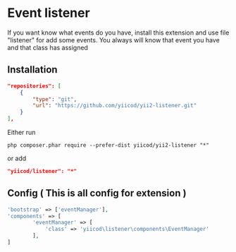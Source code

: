 Event listener
==============

If you want know what events do you have, install this extension and 
use file "listener" for add some events. You always will know
that event you have and that class has assigned

Installation
------------
```json
"repositories": [
    {
        "type": "git",
        "url": "https://github.com/yiicod/yii2-listener.git"
    }  
],
```
Either run

```
php composer.phar require --prefer-dist yiicod/yii2-listener "*"
```

or add

```json
"yiicod/listener": "*"
```

Config ( This is all config for extension )
-------------------------------------------

```php
'bootstrap' => ['eventManager'],
'components' => [
        'eventManager' => [
            'class' => 'yiicod\listener\components\EventManager'
        ],
]
```